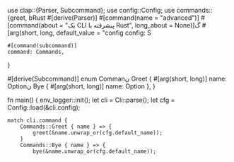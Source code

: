 


use clap::{Parser, Subcommand};
use config::Config;
use commands::{greet, bRust
#[derive(Parser)]
#[command(name = "advanced")]
#[command(about = "یک CLI پیشرفته با Rust", long_about = None)]گ
    #[arg(short, long, default_value = "config
    config: S

    #[command(subcommand)]
    command: Commands,
}

#[derive(Subcommand)]
enum Commanن
    Greet { #[arg(short, long)] name: Option<String>ن
    Bye { #[arg(short, long)] name: Option<String> },
}

fn main() {
    env_logger::init();
    let cli = Cli::parse();
    let cfg = Config::load(&cli.config);

    match cli.command {
        Commands::Greet { name } => {
            greet(&name.unwrap_or(cfg.default_name));
        }
        Commands::Bye { name } => {
            bye(&name.unwrap_or(cfg.default_name));
